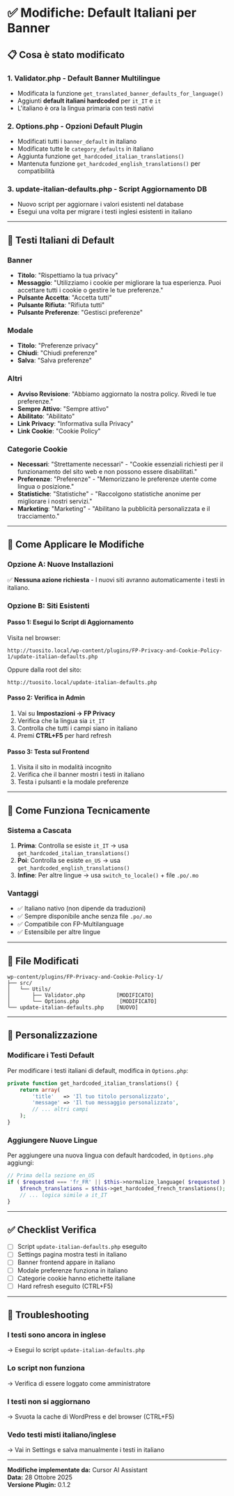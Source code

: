 # ✅ Modifiche: Default Italiani per Banner

## 📋 Cosa è stato modificato

### 1. **Validator.php** - Default Banner Multilingue
- Modificata la funzione `get_translated_banner_defaults_for_language()`
- Aggiunti **default italiani hardcoded** per `it_IT` e `it`
- L'italiano è ora la lingua primaria con testi nativi

### 2. **Options.php** - Opzioni Default Plugin
- Modificati tutti i `banner_default` in italiano
- Modificate tutte le `category_defaults` in italiano
- Aggiunta funzione `get_hardcoded_italian_translations()`
- Mantenuta funzione `get_hardcoded_english_translations()` per compatibilità

### 3. **update-italian-defaults.php** - Script Aggiornamento DB
- Nuovo script per aggiornare i valori esistenti nel database
- Esegui una volta per migrare i testi inglesi esistenti in italiano

---

## 🎯 Testi Italiani di Default

### Banner
- **Titolo**: "Rispettiamo la tua privacy"
- **Messaggio**: "Utilizziamo i cookie per migliorare la tua esperienza. Puoi accettare tutti i cookie o gestire le tue preferenze."
- **Pulsante Accetta**: "Accetta tutti"
- **Pulsante Rifiuta**: "Rifiuta tutti"
- **Pulsante Preferenze**: "Gestisci preferenze"

### Modale
- **Titolo**: "Preferenze privacy"
- **Chiudi**: "Chiudi preferenze"
- **Salva**: "Salva preferenze"

### Altri
- **Avviso Revisione**: "Abbiamo aggiornato la nostra policy. Rivedi le tue preferenze."
- **Sempre Attivo**: "Sempre attivo"
- **Abilitato**: "Abilitato"
- **Link Privacy**: "Informativa sulla Privacy"
- **Link Cookie**: "Cookie Policy"

### Categorie Cookie
- **Necessari**: "Strettamente necessari" - "Cookie essenziali richiesti per il funzionamento del sito web e non possono essere disabilitati."
- **Preferenze**: "Preferenze" - "Memorizzano le preferenze utente come lingua o posizione."
- **Statistiche**: "Statistiche" - "Raccolgono statistiche anonime per migliorare i nostri servizi."
- **Marketing**: "Marketing" - "Abilitano la pubblicità personalizzata e il tracciamento."

---

## 🚀 Come Applicare le Modifiche

### Opzione A: Nuove Installazioni
✅ **Nessuna azione richiesta** - I nuovi siti avranno automaticamente i testi in italiano.

### Opzione B: Siti Esistenti

#### Passo 1: Esegui lo Script di Aggiornamento
Visita nel browser:
```
http://tuosito.local/wp-content/plugins/FP-Privacy-and-Cookie-Policy-1/update-italian-defaults.php
```

Oppure dalla root del sito:
```
http://tuosito.local/update-italian-defaults.php
```

#### Passo 2: Verifica in Admin
1. Vai su **Impostazioni → FP Privacy**
2. Verifica che la lingua sia `it_IT`
3. Controlla che tutti i campi siano in italiano
4. Premi **CTRL+F5** per hard refresh

#### Passo 3: Testa sul Frontend
1. Visita il sito in modalità incognito
2. Verifica che il banner mostri i testi in italiano
3. Testa i pulsanti e la modale preferenze

---

## 🔧 Come Funziona Tecnicamente

### Sistema a Cascata

1. **Prima**: Controlla se esiste `it_IT` → usa `get_hardcoded_italian_translations()`
2. **Poi**: Controlla se esiste `en_US` → usa `get_hardcoded_english_translations()`
3. **Infine**: Per altre lingue → usa `switch_to_locale()` + file `.po/.mo`

### Vantaggi
- ✅ Italiano nativo (non dipende da traduzioni)
- ✅ Sempre disponibile anche senza file `.po/.mo`
- ✅ Compatibile con FP-Multilanguage
- ✅ Estensibile per altre lingue

---

## 📁 File Modificati

```
wp-content/plugins/FP-Privacy-and-Cookie-Policy-1/
├── src/
│   └── Utils/
│       ├── Validator.php          [MODIFICATO]
│       └── Options.php             [MODIFICATO]
└── update-italian-defaults.php    [NUOVO]
```

---

## 🎨 Personalizzazione

### Modificare i Testi Default

Per modificare i testi italiani di default, modifica in `Options.php`:

```php
private function get_hardcoded_italian_translations() {
    return array(
        'title'   => 'Il tuo titolo personalizzato',
        'message' => 'Il tuo messaggio personalizzato',
        // ... altri campi
    );
}
```

### Aggiungere Nuove Lingue

Per aggiungere una nuova lingua con default hardcoded, in `Options.php` aggiungi:

```php
// Prima della sezione en_US
if ( $requested === 'fr_FR' || $this->normalize_language( $requested ) === 'fr_FR' ) {
    $french_translations = $this->get_hardcoded_french_translations();
    // ... logica simile a it_IT
}
```

---

## ✅ Checklist Verifica

- [ ] Script `update-italian-defaults.php` eseguito
- [ ] Settings pagina mostra testi in italiano
- [ ] Banner frontend appare in italiano
- [ ] Modale preferenze funziona in italiano
- [ ] Categorie cookie hanno etichette italiane
- [ ] Hard refresh eseguito (CTRL+F5)

---

## 🐛 Troubleshooting

### I testi sono ancora in inglese
→ Esegui lo script `update-italian-defaults.php`

### Lo script non funziona
→ Verifica di essere loggato come amministratore

### I testi non si aggiornano
→ Svuota la cache di WordPress e del browser (CTRL+F5)

### Vedo testi misti italiano/inglese
→ Vai in Settings e salva manualmente i testi in italiano

---

**Modifiche implementate da:** Cursor AI Assistant  
**Data:** 28 Ottobre 2025  
**Versione Plugin:** 0.1.2


